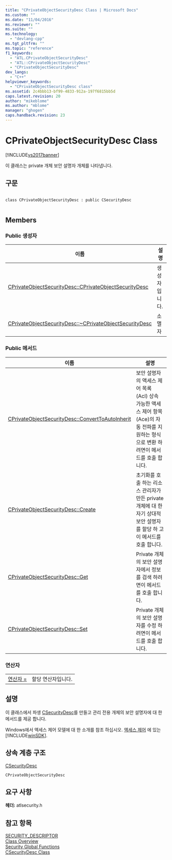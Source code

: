 ```yaml
---
title: "CPrivateObjectSecurityDesc Class | Microsoft Docs"
ms.custom: ""
ms.date: "11/04/2016"
ms.reviewer: ""
ms.suite: ""
ms.technology: 
  - "devlang-cpp"
ms.tgt_pltfrm: ""
ms.topic: "reference"
f1_keywords: 
  - "ATL.CPrivateObjectSecurityDesc"
  - "ATL::CPrivateObjectSecurityDesc"
  - "CPrivateObjectSecurityDesc"
dev_langs: 
  - "C++"
helpviewer_keywords: 
  - "CPrivateObjectSecurityDesc class"
ms.assetid: 2c4bbb13-bf99-4833-912a-197f6815bb5d
caps.latest.revision: 20
author: "mikeblome"
ms.author: "mblome"
manager: "ghogen"
caps.handback.revision: 23
---
```

# CPrivateObjectSecurityDesc Class
[!INCLUDE[vs2017banner](../../assembler/inline/includes/vs2017banner.md)]

이 클래스는 private 개체 보안 설명자 개체를 나타냅니다.  
  
## 구문  
  
```  
  
class CPrivateObjectSecurityDesc : public CSecurityDesc  
  
```  
  
## Members  
  
### Public 생성자  
  
|이름|설명|  
|--------|--------|  
|[CPrivateObjectSecurityDesc::CPrivateObjectSecurityDesc](../Topic/CPrivateObjectSecurityDesc::CPrivateObjectSecurityDesc.md)|생성자입니다.|  
|[CPrivateObjectSecurityDesc::~CPrivateObjectSecurityDesc](../Topic/CPrivateObjectSecurityDesc::~CPrivateObjectSecurityDesc.md)|소멸자|  
  
### Public 메서드  
  
|이름|설명|  
|--------|--------|  
|[CPrivateObjectSecurityDesc::ConvertToAutoInherit](../Topic/CPrivateObjectSecurityDesc::ConvertToAutoInherit.md)|보안 설명자의 액세스 제어 목록 \(Acl\) 상속 가능한 액세스 제어 항목 \(Ace\)의 자동 전파를 지 원하는 형식으로 변환 하려면이 메서드를 호출 합니다.|  
|[CPrivateObjectSecurityDesc::Create](../Topic/CPrivateObjectSecurityDesc::Create.md)|초기화를 호출 하는 리소스 관리자가 만든 private 개체에 대 한 자기 상대적 보안 설명자를 할당 하 고이 메서드를 호출 합니다.|  
|[CPrivateObjectSecurityDesc::Get](../Topic/CPrivateObjectSecurityDesc::Get.md)|Private 개체의 보안 설명자에서 정보를 검색 하려면이 메서드를 호출 합니다.|  
|[CPrivateObjectSecurityDesc::Set](../Topic/CPrivateObjectSecurityDesc::Set.md)|Private 개체의 보안 설명자를 수정 하려면이 메서드를 호출 합니다.|  
  
### 연산자  
  
|||  
|-|-|  
|[연산자 \=](../Topic/CPrivateObjectSecurityDesc::operator%20=.md)|할당 연산자입니다.|  
  
## 설명  
 이 클래스에서 파생  [CSecurityDesc](../../atl/reference/csecuritydesc-class.md)를 만들고 관리 전용 개체의 보안 설명자에 대 한 메서드를 제공 합니다.  
  
 Windows에서 액세스 제어 모델에 대 한 소개를 참조 하십시오.  [액세스 제어](http://msdn.microsoft.com/library/windows/desktop/aa374860) 에 있는 [!INCLUDE[winSDK](../../atl/includes/winsdk_md.md)].  
  
## 상속 계층 구조  
 [CSecurityDesc](../../atl/reference/csecuritydesc-class.md)  
  
 `CPrivateObjectSecurityDesc`  
  
## 요구 사항  
 **헤더:** atlsecurity.h  
  
## 참고 항목  
 [SECURITY\_DESCRIPTOR](http://msdn.microsoft.com/library/windows/desktop/aa379561)   
 [Class Overview](../../atl/atl-class-overview.md)   
 [Security Global Functions](../../atl/reference/security-global-functions.md)   
 [CSecurityDesc Class](../../atl/reference/csecuritydesc-class.md)